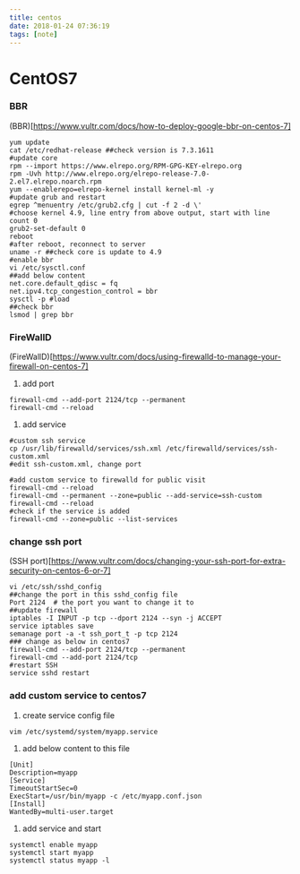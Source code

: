 ```yaml
---
title: centos
date: 2018-01-24 07:36:19
tags: [note]
---
```


# CentOS7

### BBR
(BBR)[https://www.vultr.com/docs/how-to-deploy-google-bbr-on-centos-7]
```
yum update
cat /etc/redhat-release ##check version is 7.3.1611
#update core
rpm --import https://www.elrepo.org/RPM-GPG-KEY-elrepo.org
rpm -Uvh http://www.elrepo.org/elrepo-release-7.0-2.el7.elrepo.noarch.rpm
yum --enablerepo=elrepo-kernel install kernel-ml -y
#update grub and restart
egrep ^menuentry /etc/grub2.cfg | cut -f 2 -d \'
#choose kernel 4.9, line entry from above output, start with line count 0
grub2-set-default 0
reboot
#after reboot, reconnect to server
uname -r ##check core is update to 4.9
#enable bbr
vi /etc/sysctl.conf
##add below content
net.core.default_qdisc = fq
net.ipv4.tcp_congestion_control = bbr
sysctl -p #load
##check bbr
lsmod | grep bbr
```

### FireWallD
(FireWallD)[https://www.vultr.com/docs/using-firewalld-to-manage-your-firewall-on-centos-7]
1. add port
```
firewall-cmd --add-port 2124/tcp --permanent
firewall-cmd --reload
```
1. add service
```
#custom ssh service
cp /usr/lib/firewalld/services/ssh.xml /etc/firewalld/services/ssh-custom.xml
#edit ssh-custom.xml, change port

#add custom service to firewalld for public visit
firewall-cmd --reload
firewall-cmd --permanent --zone=public --add-service=ssh-custom
firewall-cmd --reload
#check if the service is added
firewall-cmd --zone=public --list-services
```

### change ssh port
(SSH port)[https://www.vultr.com/docs/changing-your-ssh-port-for-extra-security-on-centos-6-or-7]
```
vi /etc/ssh/sshd_config
##change the port in this sshd_config file
Port 2124  # the port you want to change it to
##update firewall
iptables -I INPUT -p tcp --dport 2124 --syn -j ACCEPT
service iptables save
semanage port -a -t ssh_port_t -p tcp 2124
### change as below in centos7
firewall-cmd --add-port 2124/tcp --permanent
firewall-cmd --add-port 2124/tcp
#restart SSH
service sshd restart
```

### add custom service to centos7
1. create service config file
```
vim /etc/systemd/system/myapp.service
```

1. add below content to this file
```
[Unit]
Description=myapp
[Service]
TimeoutStartSec=0
ExecStart=/usr/bin/myapp -c /etc/myapp.conf.json
[Install]
WantedBy=multi-user.target
```

1. add service and start
```
systemctl enable myapp
systemctl start myapp
systemctl status myapp -l

```


